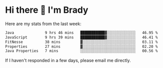 # Hi there 👋 I'm Brady

Here are my stats from the last week:
<!--START_SECTION:waka-->

```txt
Java              9 hrs 46 mins   ███████████▓░░░░░░░░░░░░░   46.95 %
JavaScript        9 hrs 39 mins   ███████████▓░░░░░░░░░░░░░   46.41 %
FitNesse          38 mins         ▓░░░░░░░░░░░░░░░░░░░░░░░░   03.11 %
Properties        27 mins         ▓░░░░░░░░░░░░░░░░░░░░░░░░   02.20 %
Java Properties   7 mins          ░░░░░░░░░░░░░░░░░░░░░░░░░   00.56 %
```

<!--END_SECTION:waka-->

If I haven't responded in a few days, please email me directly. 
